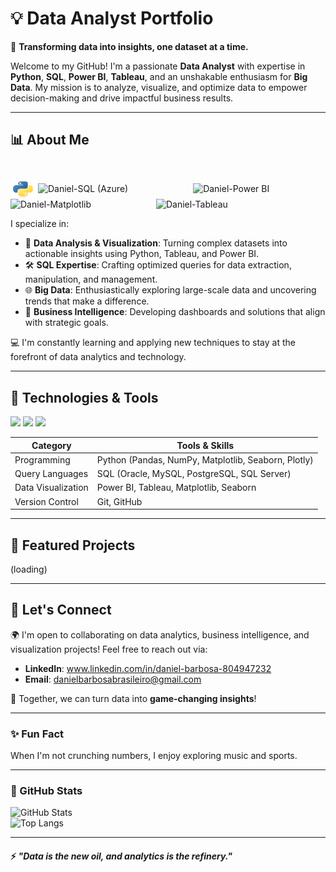 # 💡 Data Analyst Portfolio  
🚀 **Transforming data into insights, one dataset at a time.**  

Welcome to my GitHub! I'm a passionate **Data Analyst** with expertise in **Python**, **SQL**, **Power BI**, **Tableau**, and an unshakable enthusiasm for **Big Data**. My mission is to analyze, visualize, and optimize data to empower decision-making and drive impactful business results.

---

## 📊 About Me  <div style="display: inline_block"><br>
<div class="icon-container">
  <img align="center" alt="Daniel-Python" height="30" width="40" src="https://raw.githubusercontent.com/devicons/devicon/master/icons/python/python-original.svg">
  <img align="center" alt="Daniel-SQL (Azure)" height="30" width="40" src="https://cdn.jsdelivr.net/gh/devicons/devicon@latest/icons/azuresqldatabase/azuresqldatabase-original.svg">
  <img align="center" alt="Daniel-Power BI" height="30" width="30" src="https://upload.wikimedia.org/wikipedia/commons/thumb/c/cf/New_Power_BI_Logo.svg/1200px-New_Power_BI_Logo.svg.png?20210102182532" style="margin-left: 100px;">
  <img align="center" alt="Daniel-Matplotlib" height="30" width="40" src="https://cdn.jsdelivr.net/gh/devicons/devicon@latest/icons/matplotlib/matplotlib-original.svg" />
  <img align="center" alt="Daniel-Tableau" height="70" width="70" src="https://www.svgrepo.com/show/354427/tableau.svg" style="margin-left: 100px;">   
</div>
  
          
  
</div>

I specialize in:  
- 📌 **Data Analysis & Visualization**: Turning complex datasets into actionable insights using Python, Tableau, and Power BI.  
- 🛠️ **SQL Expertise**: Crafting optimized queries for data extraction, manipulation, and management.  
- 🌐 **Big Data**: Enthusiastically exploring large-scale data and uncovering trends that make a difference.  
- 🧩 **Business Intelligence**: Developing dashboards and solutions that align with strategic goals.  

💻 I'm constantly learning and applying new techniques to stay at the forefront of data analytics and technology.

---

## 🔧 Technologies & Tools  

<div> 
  <a href="https://www.instagram.com/danielbarbosabrasileiro/" target="_blank"><img src="https://img.shields.io/badge/-Instagram-%23E4405F?style=for-the-badge&logo=instagram&logoColor=white" target="_blank"></a>
  <a href = "mailto:danielbarbosabrasileiro@gmail.com"><img src="https://img.shields.io/badge/-Gmail-%23333?style=for-the-badge&logo=gmail&logoColor=white" target="_blank"></a>
  <a href="hwww.linkedin.com/in/daniel-barbosa-804947232" target="_blank"><img src="https://img.shields.io/badge/-LinkedIn-%230077B5?style=for-the-badge&logo=linkedin&logoColor=white" target="_blank"></a> 
  
</div>


| **Category**       | **Tools & Skills**                                            |
|---------------------|-------------------------------------------------------------|
| Programming         | Python (Pandas, NumPy, Matplotlib, Seaborn, Plotly)         |
| Query Languages     | SQL (Oracle, MySQL, PostgreSQL, SQL Server)                         |
| Data Visualization  | Power BI, Tableau, Matplotlib, Seaborn                      |
| Version Control     | Git, GitHub                                                 |

---

## 📁 Featured Projects  

(loading)

---

## 🌟 Let's Connect  

🌍 I'm open to collaborating on data analytics, business intelligence, and visualization projects! Feel free to reach out via:  
- **LinkedIn**: www.linkedin.com/in/daniel-barbosa-804947232
- **Email**: danielbarbosabrasileiro@gmail.com

🤝 Together, we can turn data into **game-changing insights**!  

---

### ✨ Fun Fact  
When I'm not crunching numbers, I enjoy exploring music and sports.

---

### 🚀 GitHub Stats  
![GitHub Stats](https://github-readme-stats.vercel.app/api?username=yourusername&show_icons=true&theme=radical)  
![Top Langs](https://github-readme-stats.vercel.app/api/top-langs/?username=yourusername&layout=compact&theme=radical)  

---

#### ⚡ _"Data is the new oil, and analytics is the refinery."_  
